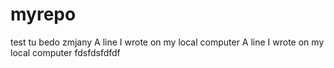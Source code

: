# myrepo
test
tu bedo zmjany
A line I wrote on my local computer
A line I wrote on my local computer
fdsfdsfdfdf
